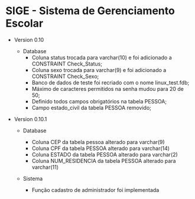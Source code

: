  # SIGE - Sistema de Gerenciamento Escolar

 - Version 0.10
 	- Database
		- Coluna status trocada para varchar(10) e foi adicionado a CONSTRAINT Check_Status;
		- Coluna sexo trocada para varchar(9) e foi adicionado a CONSTRAINT Check_Sexo;
		- Banco de dados de teste foi recriado com o nome linux_test.fdb;
		- Máximo de caracteres permitidos na senha mudou para 20 de 50;
		- Definido todos campos obrigatórios na tabela PESSOA;
		- Campo estado_civil da tabela PESSOA removido;
    
 - Version 0.10.1
 	- Database
		- Coluna CEP da tabela pessoa alterado para varchar(9)
		- Coluna CPF da tabela PESSOA alterado para varchar(14)
		- Coluna ESTADO da tabela PESSOA alterado para varchar(2)
		- Coluna NUM_RESIDENCIA da tabela PESSOA alterado para varchar(11)

	- Sistema
		- Função cadastro de administrador foi implementada
